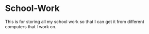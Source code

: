 # School-Work
This is for storing all my school work so that I can get it from different computers that I work on.
